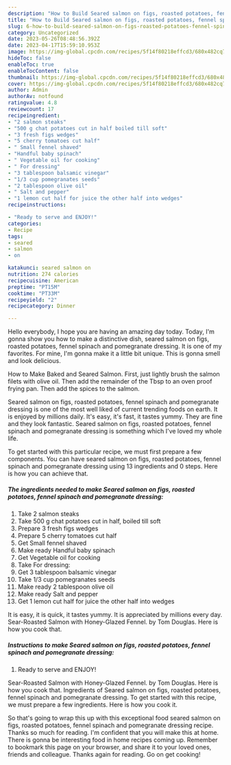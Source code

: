 ```yaml
---
description: "How to Build Seared salmon on figs, roasted potatoes, fennel spinach and pomegranate dressing the Very Delicious}"
title: "How to Build Seared salmon on figs, roasted potatoes, fennel spinach and pomegranate dressing the Very Delicious}"
slug: 6-how-to-build-seared-salmon-on-figs-roasted-potatoes-fennel-spinach-and-pomegranate-dressing-the-very-delicious
category: Uncategorized
date: 2023-05-26T08:48:56.392Z
date: 2023-04-17T15:59:10.953Z
image: https://img-global.cpcdn.com/recipes/5f14f80218effcd3/680x482cq70/seared-salmon-on-figs-roasted-potatoes-fennel-spinach-and-pomegranate-dressing-recipe-main-photo.jpg
hideToc: false
enableToc: true
enableTocContent: false
thumbnail: https://img-global.cpcdn.com/recipes/5f14f80218effcd3/680x482cq70/seared-salmon-on-figs-roasted-potatoes-fennel-spinach-and-pomegranate-dressing-recipe-main-photo.jpg
cover: https://img-global.cpcdn.com/recipes/5f14f80218effcd3/680x482cq70/seared-salmon-on-figs-roasted-potatoes-fennel-spinach-and-pomegranate-dressing-recipe-main-photo.jpg
author: Admin
authorAv: notfound
ratingvalue: 4.8
reviewcount: 17
recipeingredient:
- "2 salmon steaks"
- "500 g chat potatoes cut in half boiled till soft"
- "3 fresh figs wedges"
- "5 cherry tomatoes cut half"
- " Small fennel shaved"
- "Handful baby spinach"
- " Vegetable oil for cooking"
- " For dressing"
- "3 tablespoon balsamic vinegar"
- "1/3 cup pomegranates seeds"
- "2 tablespoon olive oil"
- " Salt and pepper"
- "1 lemon cut half for juice the other half into wedges"
recipeinstructions:

- "Ready to serve and ENJOY!"
categories:
- Recipe
tags:
- seared
- salmon
- on

katakunci: seared salmon on 
nutrition: 274 calories
recipecuisine: American
preptime: "PT15M"
cooktime: "PT33M"
recipeyield: "2"
recipecategory: Dinner

---
```



Hello everybody, I hope you are having an amazing day today. Today, I'm gonna show you how to make a distinctive dish, seared salmon on figs, roasted potatoes, fennel spinach and pomegranate dressing. It is one of my favorites. For mine, I'm gonna make it a little bit unique. This is gonna smell and look delicious.

How to Make Baked and Seared Salmon. First, just lightly brush the salmon filets with olive oil. Then add the remainder of the Tbsp to an oven proof frying pan. Then add the spices to the salmon.

Seared salmon on figs, roasted potatoes, fennel spinach and pomegranate dressing is one of the most well liked of current trending foods on earth. It is enjoyed by millions daily. It's easy, it's fast, it tastes yummy. They are fine and they look fantastic. Seared salmon on figs, roasted potatoes, fennel spinach and pomegranate dressing is something which I've loved my whole life.


To get started with this particular recipe, we must first prepare a few components. You can have seared salmon on figs, roasted potatoes, fennel spinach and pomegranate dressing using 13 ingredients and 0 steps. Here is how you can achieve that.

<!--inarticleads1-->

##### The ingredients needed to make Seared salmon on figs, roasted potatoes, fennel spinach and pomegranate dressing:

1. Take 2 salmon steaks
1. Take 500 g chat potatoes cut in half, boiled till soft
1. Prepare 3 fresh figs wedges
1. Prepare 5 cherry tomatoes cut half
1. Get  Small fennel shaved
1. Make ready Handful baby spinach
1. Get  Vegetable oil for cooking
1. Take  For dressing:
1. Get 3 tablespoon balsamic vinegar
1. Take 1/3 cup pomegranates seeds
1. Make ready 2 tablespoon olive oil
1. Make ready  Salt and pepper
1. Get 1 lemon cut half for juice the other half into wedges


It is easy, it is quick, it tastes yummy. It is appreciated by millions every day. Sear-Roasted Salmon with Honey-Glazed Fennel. by Tom Douglas. Here is how you cook that. 

<!--inarticleads2-->

##### Instructions to make Seared salmon on figs, roasted potatoes, fennel spinach and pomegranate dressing:


1. Ready to serve and ENJOY!

Sear-Roasted Salmon with Honey-Glazed Fennel. by Tom Douglas. Here is how you cook that. Ingredients of Seared salmon on figs, roasted potatoes, fennel spinach and pomegranate dressing. To get started with this recipe, we must prepare a few ingredients. Here is how you cook it. 

So that's going to wrap this up with this exceptional food seared salmon on figs, roasted potatoes, fennel spinach and pomegranate dressing recipe. Thanks so much for reading. I'm confident that you will make this at home. There is gonna be interesting food in home recipes coming up. Remember to bookmark this page on your browser, and share it to your loved ones, friends and colleague. Thanks again for reading. Go on get cooking!
